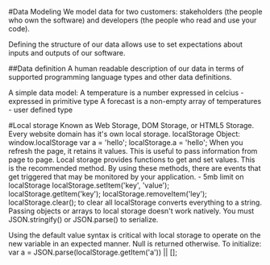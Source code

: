 #Data Modeling
We model data for two customers: stakeholders (the people who own the software) and developers (the people who read and use your code).

Defining the structure of our data allows use to set expectations about inputs and outputs of our software.

##Data definition
A human readable description of our data in terms of supported programming language types and other data definitions.

A simple data model:
A temperature is a number expressed in celcius - expressed in primitive type
A forecast is a non-empty array of temperatures - user defined type

#Local storage
Known as Web Storage, DOM Storage, or HTML5 Storage.
Every website domain has it's own local storage.
localStorage Object: window.localStorage
var a = 'hello';
localStorage.a = 'hello';
When you refresh the page, it retains it values. This is useful to pass information from page to page.
Local storage provides functions to get and set values. This is the recommended method. By using these methods, there are events that get triggered that may be monitored by your application. - 5mb limit on localStorage
localStorage.setItem('key', 'value');
localStorage.getItem('key');
localStorage.removeItem('ley');
localStorage.clear(); to clear all
localStorage converts everything to a string. Passing objects or arrays to local storage doesn't work natively. You must JSON.stringify() or JSON.parse() to serialize.

Using the default value syntax is critical with local storage to operate on the new variable in an expected manner. Null is returned otherwise.
To initialize: var a = JSON.parse(localStorage.getItem('a')) || [];
